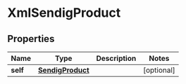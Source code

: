 
# XmlSendigProduct

## Properties
| Name | Type | Description | Notes |
| ------------ | ------------- | ------------- | ------------- |
| **self** | [**SendigProduct**](SendigProduct.md) |  |  [optional] |



